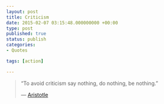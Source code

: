 ```yaml
---
layout: post
title: Criticism
date: 2015-02-07 03:15:48.000000000 +00:00
type: post
published: true
status: publish
categories:
- Quotes

tags: [action]

---
```

<div class="quoteText">
<blockquote>
<p class="quoteText">“To avoid criticism say nothing, do nothing, be nothing.”</p>
<p>― <a href="https://www.goodreads.com/author/show/2192.Aristotle">Aristotle</a></p>
</blockquote>
</div>
